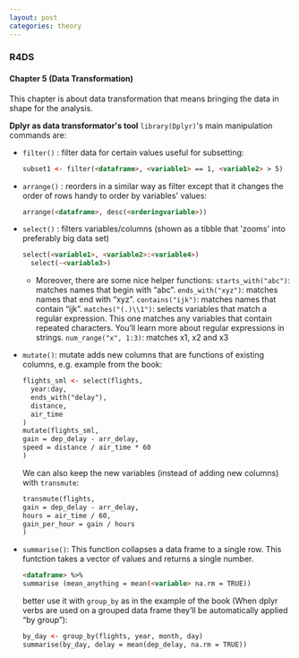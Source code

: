 ```yaml
---
layout: post
categories: theory
---
```


### R4DS
#### Chapter 5 (Data Transformation)
This chapter is about data transformation that means bringing the data in shape for the analysis.

**Dplyr as data transformator's tool**
`library(Dplyr)`'s main manipulation commands are:

- `filter()` : filter data for certain values 
  useful for subsetting:
  ```html
  subset1 <- filter(<dataframe>, <variable1> == 1, <variable2> > 5)
    ```
- `arrange()` : reorders in a similar way as filter except that it changes the order of rows
  handy to order by variables' values:
  ```html
  arrange(<dataframe>, desc(<orderingvariable>))
  ```
- `select()` : filters variables/columns (shown as a tibble that 'zooms' into preferably big data set)
  ```html
  select(<variable1>, <variable2>:<variable4>)
    select(-<variable3>)
  ```
  - Moreover, there are some nice helper functions:
    `starts_with("abc")`: matches names that begin with “abc”.
    `ends_with("xyz")`: matches names that end with “xyz”.
    `contains("ijk")`: matches names that contain “ijk”.
    `matches("(.)\\1")`: selects variables that match a regular expression. This one matches any variables that contain repeated characters. You’ll learn more about regular expressions in strings.
    `num_range("x", 1:3)`: matches x1, x2 and x3
- `mutate()`: mutate adds new columns that are functions of existing columns, e.g. example from the book:
    ```html
    flights_sml <- select(flights,
      year:day,
      ends_with("delay"),
      distance,
      air_time
    )
    mutate(flights_sml,
    gain = dep_delay - arr_delay,
    speed = distance / air_time * 60
    )
    ```

    We can also keep the new variables (instead of adding new columns) with `transmute`:
    ```html
    transmute(flights,
    gain = dep_delay - arr_delay,
    hours = air_time / 60,
    gain_per_hour = gain / hours
    )
    ```
            
- `summarise()`: This function collapses a data frame to a single row. This funtction takes a vector of values and returns a single number. 
    ```html
    <dataframe> %>% 
    summarise (mean_anything = mean(<variable> na.rm = TRUE))
    ```
    better use it with `group_by` as in the example of the book (When dplyr verbs are used on a grouped data frame they’ll be automatically applied “by group”):
    ```html
    by_day <- group_by(flights, year, month, day)
    summarise(by_day, delay = mean(dep_delay, na.rm = TRUE))
    ```

